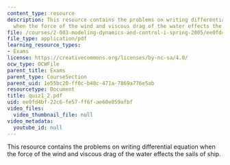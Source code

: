 ```yaml
---
content_type: resource
description: This resource contains the problems on writing differential equation
  when the force of the wind and viscous drag of the water effects the sails of ship.
file: /courses/2-003-modeling-dynamics-and-control-i-spring-2005/ee0fd4bf22c6fe57ff6fae60e059afbf_quiz1_2.pdf
file_type: application/pdf
learning_resource_types:
- Exams
license: https://creativecommons.org/licenses/by-nc-sa/4.0/
ocw_type: OCWFile
parent_title: Exams
parent_type: CourseSection
parent_uid: 1e55bc20-ff0c-b48c-471a-7869a776e5ab
resourcetype: Document
title: quiz1_2.pdf
uid: ee0fd4bf-22c6-fe57-ff6f-ae60e059afbf
video_files:
  video_thumbnail_file: null
video_metadata:
  youtube_id: null
---
```

This resource contains the problems on writing differential equation when the force of the wind and viscous drag of the water effects the sails of ship.